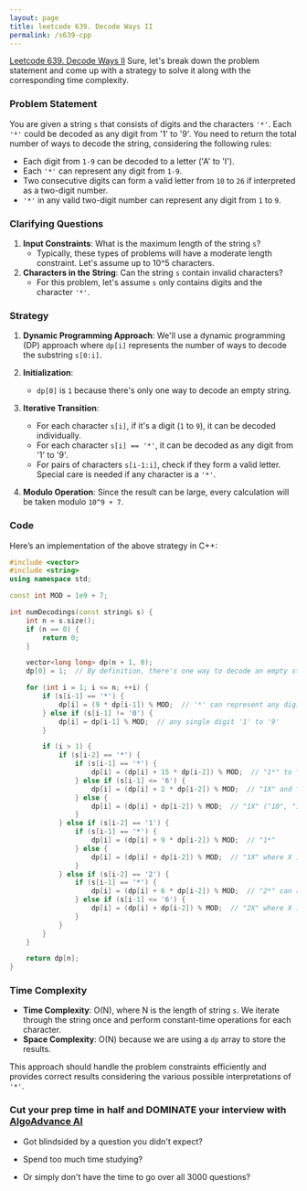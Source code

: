 ```yaml
---
layout: page
title: leetcode 639. Decode Ways II
permalink: /s639-cpp
---
```

[Leetcode 639. Decode Ways II](https://algoadvance.github.io/algoadvance/l639)
Sure, let's break down the problem statement and come up with a strategy to solve it along with the corresponding time complexity.

### Problem Statement

You are given a string `s` that consists of digits and the characters `'*'`. Each `'*'` could be decoded as any digit from '1' to '9'. You need to return the total number of ways to decode the string, considering the following rules:

- Each digit from `1-9` can be decoded to a letter ('A' to 'I').
- Each `'*'` can represent any digit from `1-9`.
- Two consecutive digits can form a valid letter from `10` to `26` if interpreted as a two-digit number.
- `'*'` in any valid two-digit number can represent any digit from `1` to `9`.

### Clarifying Questions

1. **Input Constraints**: What is the maximum length of the string `s`?
   - Typically, these types of problems will have a moderate length constraint. Let's assume up to 10^5 characters.
2. **Characters in the String**: Can the string `s` contain invalid characters?
   - For this problem, let's assume `s` only contains digits and the character `'*'`.

### Strategy

1. **Dynamic Programming Approach**: We'll use a dynamic programming (DP) approach where `dp[i]` represents the number of ways to decode the substring `s[0:i]`.

2. **Initialization**: 
   - `dp[0]` is `1` because there's only one way to decode an empty string.

3. **Iterative Transition**:
   - For each character `s[i]`, if it's a digit (`1` to `9`), it can be decoded individually.
   - For each character `s[i] == '*'`, it can be decoded as any digit from '1' to '9'.
   - For pairs of characters `s[i-1:i]`, check if they form a valid letter. Special care is needed if any character is a `'*'`.

4. **Modulo Operation**: Since the result can be large, every calculation will be taken modulo `10^9 + 7`.

### Code

Here’s an implementation of the above strategy in C++:

```cpp
#include <vector>
#include <string>
using namespace std;

const int MOD = 1e9 + 7;

int numDecodings(const string& s) {
    int n = s.size();
    if (n == 0) {
        return 0;
    }

    vector<long long> dp(n + 1, 0);
    dp[0] = 1;  // By definition, there's one way to decode an empty string.

    for (int i = 1; i <= n; ++i) {
        if (s[i-1] == '*') {
            dp[i] = (9 * dp[i-1]) % MOD;  // '*' can represent any digit '1' to '9'
        } else if (s[i-1] != '0') {
            dp[i] = dp[i-1] % MOD;  // any single digit '1' to '9'
        }

        if (i > 1) {
            if (s[i-2] == '*') {
                if (s[i-1] == '*') {
                    dp[i] = (dp[i] + 15 * dp[i-2]) % MOD;  // "1*" to "9*", "10" to "26"
                } else if (s[i-1] <= '6') {
                    dp[i] = (dp[i] + 2 * dp[i-2]) % MOD;  // "1X" and "2X" or "10"-"26"
                } else {
                    dp[i] = (dp[i] + dp[i-2]) % MOD;  // "1X" ("10", "11", … "19")
                }
            } else if (s[i-2] == '1') {
                if (s[i-1] == '*') {
                    dp[i] = (dp[i] + 9 * dp[i-2]) % MOD;  // "1*"
                } else {
                    dp[i] = (dp[i] + dp[i-2]) % MOD;  // "1X" where X is a digit
                }
            } else if (s[i-2] == '2') {
                if (s[i-1] == '*') {
                    dp[i] = (dp[i] + 6 * dp[i-2]) % MOD;  // "2*" can represent "20"-"26"
                } else if (s[i-1] <= '6') {
                    dp[i] = (dp[i] + dp[i-2]) % MOD;  // "2X" where X is a digit <= 6
                }
            }
        }
    }

    return dp[n];
}
```

### Time Complexity

- **Time Complexity**: O(N), where N is the length of string `s`. We iterate through the string once and perform constant-time operations for each character.
- **Space Complexity**: O(N) because we are using a `dp` array to store the results.

This approach should handle the problem constraints efficiently and provides correct results considering the various possible interpretations of `'*'`.


### Cut your prep time in half and DOMINATE your interview with [AlgoAdvance AI](https://algoAdvance.com)

- Got blindsided by a question you didn't expect?

- Spend too much time studying?

- Or simply don't have the time to go over all 3000 questions?

